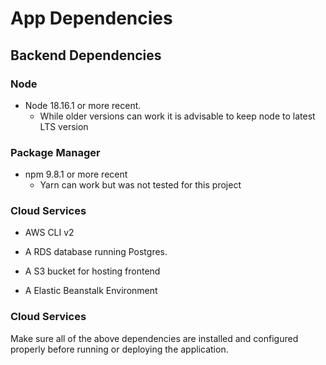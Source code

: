 # App Dependencies

## Backend Dependencies

### Node

- Node 18.16.1 or more recent. 
    - While older versions can work it is advisable to keep node to latest LTS version

### Package Manager

- npm 9.8.1 or more recent 
    - Yarn can work but was not tested for this project

### Cloud Services

- AWS CLI v2

- A RDS database running Postgres.

- A S3 bucket for hosting frontend

- A Elastic Beanstalk Environment

### Cloud Services

Make sure all of the above dependencies are installed and configured properly before running or deploying the application.